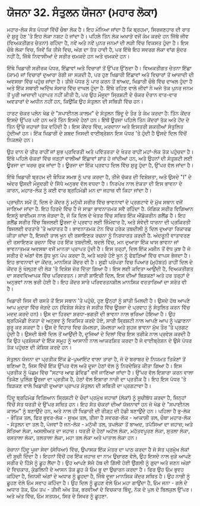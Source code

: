 # ਯੋਜਨਾ 32. ਸੰਤੁਲਨ ਯੋਜਨਾ (ਮਹਾਰ ਲੋਕਾ)

ਮਹਾਰ-ਲੋਕ ਸੱਤ ਪੱਧਰਾਂ ਵਿੱਚੋਂ ਚੌਥਾ ਲੋਕ ਹੈ। ਇਹ ਮੰਨਿਆ ਜਾਂਦਾ ਹੈ ਕਿ ਬ੍ਰਹਮਾ, ਸਿਰਜਣਹਾਰ ਦੀ ਰਾਤ ਦੇ ਸ਼ੁਰੂ ਹੋਣ 'ਤੇ ਇਹ ਲੋਕਾ ਨਸ਼ਟ ਹੋ ਜਾਂਦਾ ਹੈ। ਪਹਿਲੇ ਤਿੰਨ ਲੋਕ ਅਖਾੜੇ ਵਜੋਂ ਕੰਮ ਕਰਦੇ ਹਨ ਜਿੱਥੇ ਜੀਵ (ਵਿਅਕਤੀਗਤ ਚੇਤਨਾ) ਰਹਿੰਦਾ ਹੈ, ਨਵੇਂ ਅਤੇ ਨਵੇਂ ਪੁਨਰ ਜਨਮਾਂ ਦੀ ਲੜੀ ਵਿੱਚ ਵਿਕਸਤ ਹੁੰਦਾ ਹੈ। ਇਸ ਚੌਥੇ ਲੋਕਾ ਵਿਚ, ਜਿਵੇਂ ਕਿ ਤੀਜੇ ਵਿਚ, ਅੱਗ ਦਾ ਤੱਤ ਹਾਵੀ ਹੈ, ਪਰ ਇੱਥੇ ਇਹ ਸਵਰਗ ਲੋਕਾ ਵਾਂਗ ਸੁੰਦਰ ਨਹੀਂ ਹੈ, ਜਿੱਥੇ ਨਿਵਾਸੀਆਂ ਦੇ ਸਰੀਰ ਚਮਕਦੇ ਹਨ ਅਤੇ ਚਮਕਦੇ ਹਨ।

ਇੱਥੇ ਖਿਡਾਰੀ ਸਰੀਰਕ ਪੱਧਰ, ਇੱਛਾਵਾਂ ਅਤੇ ਵਿਚਾਰਾਂ ਤੋਂ ਉੱਪਰ ਉੱਠਦਾ ਹੈ। ਵਿਅਕਤੀਗਤ ਚੇਤਨਾ ਇੱਛਾ (ਕਾਮ) ਜਾਂ ਵਿਚਾਰਾਂ ਦੁਆਰਾ ਰੰਗੀ ਜਾ ਸਕਦੀ ਹੈ, ਪਰ ਹੁਣ ਖਿਡਾਰੀ ਇੱਛਾਵਾਂ ਅਤੇ ਵਿਚਾਰਾਂ ਤੋਂ ਆਜ਼ਾਦੀ ਦੀ ਅਵਸਥਾ ਵਿੱਚ ਪਹੁੰਚ ਜਾਂਦਾ ਹੈ। ਤੀਜੇ ਪੱਧਰ ਨੂੰ ਪਾਰ ਕਰਨ ਤੋਂ ਬਾਅਦ, ਖਿਡਾਰੀ ਚੌਥੇ ਵਿੱਚ ਦਾਖਲ ਹੁੰਦਾ ਹੈ ਅਤੇ ਇੱਕ ਸਥਾਈ ਅਦਿੱਖ ਸੰਸਾਰ ਵਿੱਚ ਦਾਖਲ ਹੁੰਦਾ ਹੈ. ਇੱਥੇ ਰਹਿਣ ਵਾਲੇ ਜੀਵਾਂ ਨੇ ਅਜੇ ਤੱਕ ਪੁਨਰ ਜਨਮ ਤੋਂ ਪੂਰੀ ਆਜ਼ਾਦੀ ਪ੍ਰਾਪਤ ਨਹੀਂ ਕੀਤੀ ਹੈ, ਪਰ ਉਹ ਮੌਜੂਦਾ ਸ੍ਰਿਸ਼ਟੀ ਦੇ ਚੱਕਰ ਦੌਰਾਨ ਵਾਰ-ਵਾਰ ਅਵਤਾਰਾਂ ਦੇ ਅਧੀਨ ਨਹੀਂ ਹਨ, ਕਿਉਂਕਿ ਉਹ ਸੰਤੁਲਨ ਦੀ ਸਥਿਤੀ ਵਿੱਚ ਹਨ।

ਹਾਰਟ ਚੱਕਰ ਪਲੇਨ ਖੇਡ ਦੇ "ਸਪਾਈਨਲ ਕਾਲਮ" ਦੇ ਸੰਤੁਲਨ ਬਿੰਦੂ ਦੇ ਤੌਰ ਤੇ ਕੰਮ ਕਰਦਾ ਹੈ: ਤਿੰਨ ਕੇਂਦਰ ਇਸਦੇ ਉੱਪਰ ਪਏ ਹਨ ਅਤੇ ਤਿੰਨ ਇਸਦੇ ਹੇਠਾਂ ਹਨ। ਇੱਥੋਂ ਊਰਜਾ ਪਹਿਲੇ ਤਿੰਨ ਕੇਂਦਰਾਂ ਤੱਕ ਅਤੇ ਹੋਂਦ ਦੇ ਤਿੰਨ ਉੱਚੇ ਜਹਾਜ਼ਾਂ ਤੱਕ ਵਹਿੰਦੀ ਹੈ। ਇਸ ਕੇਂਦਰ ਵਿੱਚ, ਮਰਦਾਨਾ ਅਤੇ ਇਸਤਰੀ ਸ਼ਕਤੀਆਂ ਸੰਤੁਲਿਤ ਹੁੰਦੀਆਂ ਹਨ। ਇੱਕ ਖਿਡਾਰੀ ਦੇ ਸ਼ਬਦ ਜਿਸਦੀ ਵਾਈਬ੍ਰੇਸ਼ਨ ਇਸ ਪੱਧਰ 'ਤੇ ਹੁੰਦੀ ਹੈ ਉਸਦੇ ਦਿਲ ਵਿੱਚੋਂ ਨਿਕਲਦੇ ਹਨ।

ਉਹ ਦਾਨ ਦੇ ਤੀਰ ਰਾਹੀਂ ਜਾਂ ਸ਼ੁਭ ਪ੍ਰਵਿਰਤੀ ਅਤੇ ਪਵਿੱਤਰਤਾ ਦੇ ਖੇਤਰ ਰਾਹੀਂ ਮਹਾਂ-ਲੋਕ ਤੱਕ ਪਹੁੰਚਦਾ ਹੈ। ਇੱਥੇ ਪਹਿਲੇ ਚੱਕਰਾਂ ਵਿੱਚ ਜੜ੍ਹਾਂ ਵਾਲੀਆਂ ਇੱਛਾਵਾਂ ਸ਼ਾਂਤ ਹੋ ਜਾਂਦੀਆਂ ਹਨ, ਅਤੇ ਉਹਨਾਂ ਦੀ ਸੰਤੁਸ਼ਟੀ ਲਈ ਊਰਜਾ ਦਾ ਖਰਚ ਰੁਕ ਜਾਂਦਾ ਹੈ। ਊਰਜਾ ਦਾ ਇੱਕ ਪ੍ਰਵਾਹ ਦਿਲ ਵਿੱਚ ਸ਼ੁਰੂ ਹੁੰਦਾ ਹੈ, ਉੱਪਰ ਵੱਲ ਜਾਂਦਾ ਹੈ।

ਇੱਥੇ ਖਿਡਾਰੀ ਬ੍ਰਹਮ ਦੀ ਬੌਧਿਕ ਸਮਝ ਨੂੰ ਪਾਰ ਕਰਦਾ ਹੈ, ਤੀਜੇ ਚੱਕਰ ਦੀ ਵਿਸ਼ੇਸ਼ਤਾ, ਅਤੇ ਉਸਦੇ "I" ਦੇ ਅੰਦਰ ਉਸਦੀ ਮੌਜੂਦਗੀ ਦੇ ਸਿੱਧੇ ਅਨੁਭਵ ਵੱਲ ਵਧਦਾ ਹੈ। ਨਿਰਪੇਖ ਨਾਲ ਏਕਤਾ ਦੀ ਇਸ ਭਾਵਨਾ ਦੇ ਕਾਰਨ, ਮਹਾਰ-ਲੋਕ ਨੂੰ ਕਈ ਵਾਰ ਬ੍ਰਹਿਮੰਡੀ ਮਨ ਦਾ ਜਹਾਜ਼ ਵੀ ਕਿਹਾ ਜਾਂਦਾ ਹੈ।

ਪ੍ਰਾਚੀਨ ਸਮੇਂ ਤੋਂ, ਦਿਲ ਦੇ ਕੇਂਦਰ ਨੂੰ ਮਨੁੱਖੀ ਸਰੀਰ ਵਿੱਚ ਭਾਵਨਾਵਾਂ ਦੇ ਪ੍ਰਗਟਾਵੇ ਦੇ ਮੁੱਖ ਸਥਾਨ ਵਜੋਂ ਜਾਣਿਆ ਜਾਂਦਾ ਹੈ. ਇਹ ਹਿਰਦੇ ਵਿੱਚ ਹੈ ਜੋ ਸਾਡਾ ਭਾਵਨਾਤਮਕ ਸਵੈ ਰਹਿੰਦਾ ਹੈ. ਯੋਗਿਕ ਸਰੀਰ ਵਿਗਿਆਨ ਇਸਨੂੰ ਥਾਈਮਸ ਨਾਲ ਜੋੜਦਾ ਹੈ, ਜੋ ਕਿ ਦਿਲ ਦੇ ਖੇਤਰ ਵਿੱਚ ਸਥਿਤ ਇੱਕ ਐਂਡੋਕਰੀਨ ਗਲੈਂਡ ਹੈ। ਇਹ ਗਲੈਂਡ ਸਰੀਰ ਵਿੱਚ ਬਿਜਲਈ ਊਰਜਾ ਦੇ ਪ੍ਰਵਾਹ ਲਈ ਜ਼ਿੰਮੇਵਾਰ ਹੈ, ਅਤੇ ਸੰਵੇਦੀ ਧਾਰਨਾ ਦੀ ਪ੍ਰਕਿਰਤੀ ਬਿਜਲਈ ਵਰਤਾਰੇ 'ਤੇ ਅਧਾਰਤ ਹੈ। ਭਾਵਨਾਤਮਕ ਟੋਨ ਵਿੱਚ ਹਰੇਕ ਤਬਦੀਲੀ ਨੂੰ ਦਿਲ ਦੁਆਰਾ ਰਿਕਾਰਡ ਕੀਤਾ ਜਾਂਦਾ ਹੈ, ਇਸਦੀ ਤਾਲ ਖੂਨ ਦੀ ਰਸਾਇਣਕ ਰਚਨਾ ਨੂੰ ਨਿਰਧਾਰਤ ਕਰਦੀ ਹੈ. ਅੰਦਰੂਨੀ ਵਾਤਾਵਰਣ ਦੀ ਰਸਾਇਣਕ ਰਚਨਾ ਵਿੱਚ ਹਰ ਇੱਕ ਤਬਦੀਲੀ, ਬਦਲੇ ਵਿੱਚ, ਮਨ ਦੁਆਰਾ ਇੱਕ ਖਾਸ ਭਾਵਨਾ ਜਾਂ ਭਾਵਨਾਤਮਕ ਅਵਸਥਾ ਵਜੋਂ ਮਾਨਤਾ ਪ੍ਰਾਪਤ ਹੁੰਦੀ ਹੈ। ਇਸ ਤਰ੍ਹਾਂ, ਦਿਲ ਇੱਕ ਮਸ਼ੀਨ ਤੋਂ ਵੱਧ ਕੁਝ ਹੈ ਜੋ ਸਰੀਰ ਦੇ ਅੰਗਾਂ ਵੱਲ ਸ਼ੁੱਧ ਖੂਨ ਪੰਪ ਕਰਦਾ ਹੈ, ਅਤੇ ਖਰਚੇ ਹੋਏ ਖੂਨ ਨੂੰ ਫੇਫੜਿਆਂ ਵਿੱਚ ਵਾਪਸ ਭੇਜਦਾ ਹੈ। ਇਹ ਭਾਵਨਾਵਾਂ ਦਾ ਕੇਂਦਰ, ਮਾਨਸਿਕ ਕੇਂਦਰ ਵੀ ਹੈ। ਸੂਫ਼ੀ ਪਰੰਪਰਾ ਵਿਚ ਪਿਆਰ (ਮੁਹੱਬਤ) ਰਾਹੀਂ ਦਿਲ ਦੇ ਕੇਂਦਰ ਨੂੰ ਖੋਲ੍ਹਣ ਦੀ ਲੋੜ 'ਤੇ ਵਿਸ਼ੇਸ਼ ਜ਼ੋਰ ਦਿੱਤਾ ਗਿਆ ਹੈ। ਇਸ ਲਈ ਕਵਿਤਾ ਆਉਂਦੀ ਹੈ, ਵਿਅਕਤੀਗਤ ਦਾ ਸਰਵਵਿਆਪਕ ਵਿੱਚ ਪਰਿਵਰਤਨ। ਸਾਰੀ ਸ਼ਾਇਰੀ ਦਿਲ, ਇਸ ਦੀਆਂ ਥਿੜਕਣਾਂ ਅਤੇ ਹਰ ਤਰ੍ਹਾਂ ਦੇ ਅਨੁਭਵਾਂ ਨਾਲ ਭਰੀ ਹੋਈ ਹੈ। ਇਹ ਕੇਂਦਰ ਸਾਰੇ ਪਰਿਵਰਤਨਸ਼ੀਲ ਮਾਨਸਿਕ ਵਰਤਾਰਿਆਂ ਦਾ ਸਰੋਤ ਵੀ ਹੈ।

ਖਿਡਾਰੀ ਜਿਸ ਵੀ ਰਸਤੇ ਤੋਂ ਇਸ ਸਥਾਨ 'ਤੇ ਪਹੁੰਚੇ, ਹੁਣ ਉਨ੍ਹਾਂ ਨੂੰ ਸ਼ਾਂਤੀ ਮਿਲਦੀ ਹੈ। ਉਸਦੇ ਹੱਥ ਆਪਣੇ ਆਪ ਮੁਦਰਾ ਵਿੱਚ ਜੋੜਦੇ ਹਨ (ਵਿਸ਼ੇਸ਼ ਸੰਕੇਤ ਜੋ ਸਰੀਰ ਵਿੱਚ ਊਰਜਾ ਦੇ ਪ੍ਰਵਾਹ ਨੂੰ ਸੰਤੁਲਿਤ ਕਰਨ ਵਿੱਚ ਮਦਦ ਕਰਦੇ ਹਨ)। ਉਸ ਦਾ ਹਿਰਦਾ ਸ਼ਰਧਾ-ਭਗਤੀ ਦੀ ਭਾਵਨਾ ਨਾਲ ਭਰਿਆ ਹੋਇਆ ਹੈ। ਉਹ ਬ੍ਰਹਿਮੰਡੀ ਏਕਤਾ ਦੇ ਅਨੁਭਵ ਨੂੰ ਵਿਕਸਿਤ ਕਰਦੇ ਹੋਏ, ਸਾਰੀ ਸ੍ਰਿਸ਼ਟੀ ਨਾਲ ਆਪਣੇ ਆਪ ਨੂੰ ਪਛਾਣਨਾ ਸ਼ੁਰੂ ਕਰ ਸਕਦਾ ਹੈ। ਉਸ ਦੇ ਵਿਹਾਰ ਵਿਚ ਕੋਮਲਤਾ, ਕੋਮਲਤਾ ਅਤੇ ਸੁਹਜ ਭਾਵਨਾ ਮੁੱਖ ਤੌਰ 'ਤੇ ਪ੍ਰਗਟ ਹੁੰਦੀ ਹੈ। ਉਸਦੀ ਬੋਲੀ ਦਿਲ ਤੋਂ ਆਉਂਦੀ ਹੈ, ਦੂਜਿਆਂ ਦੇ ਦਿਲਾਂ ਵਿੱਚ ਇਸ ਤਰੀਕੇ ਨਾਲ ਪ੍ਰਵੇਸ਼ ਕਰਦੀ ਹੈ ਕਿ ਉਹ ਪ੍ਰਸ਼ੰਸਕਾਂ ਦੇ ਇੱਕ ਸਮੂਹ ਨੂੰ ਆਸਾਨੀ ਨਾਲ ਆਕਰਸ਼ਿਤ ਕਰਦਾ ਹੈ ਜੋ ਵਾਈਬ੍ਰੇਸ਼ਨ ਦੇ ਉਸੇ ਪੱਧਰ ਤੱਕ ਪਹੁੰਚਣ ਦੀ ਕੋਸ਼ਿਸ਼ ਕਰਦੇ ਹਨ।

ਸੰਤੁਲਨ ਯੋਜਨਾ ਦਾ ਪ੍ਰਤੀਕ ਇੱਕ ਛੇ-ਪੁਆਇੰਟ ਵਾਲਾ ਤਾਰਾ ਹੈ, ਜੋ ਦੋ ਬਰਾਬਰ ਦੇ ਨਿਯਮਤ ਤਿਕੋਣਾਂ ਤੋਂ ਬਣਿਆ ਹੈ, ਜਿਸ ਵਿੱਚੋਂ ਇੱਕ ਉੱਪਰ ਵੱਲ ਅਤੇ ਦੂਜਾ ਹੇਠਾਂ ਵੱਲ ਨੂੰ ਨਿਰਦੇਸ਼ਿਤ ਕੀਤਾ ਗਿਆ ਹੈ। ਇਸ ਪ੍ਰਤੀਕ ਨੂੰ ਪੱਛਮ ਵਿੱਚ "ਸਟਾਰ ਆਫ਼ ਡੇਵਿਡ" ਵਜੋਂ ਜਾਣਿਆ ਜਾਂਦਾ ਹੈ। ਉੱਪਰ ਵੱਲ ਇਸ਼ਾਰਾ ਕਰਨ ਵਾਲਾ ਤਿਕੋਣ ਪੁਲਿੰਗ ਊਰਜਾ ਦਾ ਪ੍ਰਤੀਕ ਹੈ, ਹੇਠਾਂ ਵੱਲ ਇਸ਼ਾਰਾ ਨਾਰੀ ਦਾ ਪ੍ਰਤੀਕ ਹੈ। ਇਹ ਇਸ ਪੱਧਰ 'ਤੇ ਥਿੜਕਣ ਵਾਲੇ ਖਿਡਾਰੀ ਦੁਆਰਾ ਪ੍ਰਾਪਤ ਸੰਤੁਲਨ ਦੀ ਸਥਿਤੀ ਦਾ ਪ੍ਰਗਟਾਵਾ ਹੈ।

ਹਿੰਦੂ ਬ੍ਰਹਿਮੰਡ ਵਿਗਿਆਨ ਸ੍ਰਿਸ਼ਟੀ ਦੇ ਚੌਦਾਂ ਪ੍ਰਮੁੱਖ ਜਹਾਜ਼ਾਂ (ਲੋਕਾਂ) ਨੂੰ ਸੂਚੀਬੱਧ ਕਰਦਾ ਹੈ, ਜਿਨ੍ਹਾਂ ਵਿੱਚੋਂ ਸੱਤ ਧਰਤੀ ਦੇ ਉੱਪਰ ਸਥਿਤ ਹਨ। ਇਹ ਸੱਤ ਚੱਕਰਾਂ ਦੀਆਂ ਯੋਜਨਾਵਾਂ ਹਨ ਜੋ ਖੇਡ ਦੇ "ਸਪਾਈਨਲ ਕਾਲਮ" ਨੂੰ ਬਣਾਉਂਦੇ ਹਨ, ਅਤੇ ਨਾਲ ਹੀ ਖਿਡਾਰੀ ਦੀ ਰੀੜ੍ਹ ਦੀ ਹੱਡੀ ਬਣਾਉਂਦੇ ਹਨ। ਪਹਿਲਾ ਹੈ ਭੁ-ਲੋਕ - ਭੌਤਿਕ ਤਲ, ਫਿਰ ਭੁਵਰ-ਲੋਕ - ਸੂਖਮ ਤਲ, ਤੀਜਾ ਹੈ ਸਵਰਗ-ਲੋਕ - ਆਕਾਸ਼ੀ ਤਲ, ਚੌਥਾ ਮਹਾਰ-ਲੋਕ - ਸੰਤੁਲਨ ਦਾ ਤਲ ਹੈ, ਪੰਜਵਾਂ ਹੈ ਜਨ-ਲੋਕ - ਮਨੁੱਖੀ ਤਲ, ਤਪਲੋਕਾ ਤੋਂ ਬਾਅਦ, ਤਪੱਸਿਆ ਦਾ ਜਹਾਜ਼; ਅਤੇ ਸੱਤਿਆ ਲੋਕਾ, ਅਸਲੀਅਤ ਦਾ ਜਹਾਜ਼। ਧਰਤੀ ਦੇ ਹੇਠਾਂ ਅਟੱਲ ਲੋਕਾ, ਮਹੱਤਵਪੂਰਣ ਲੋਕਾ, ਸੁਤਲਾ ਲੋਕਾ, ਰਸਤਾਲਾ ਲੋਕਾ, ਤਲਤਾਲਾ ਲੋਕਾ, ਮਹਾ ਤਲ ਲੋਕਾ ਅਤੇ ਪਾਤਾਲ ਲੋਕਾ ਹਨ।

ਰੋਜ਼ਾਨਾ ਹਿੰਦੂ ਪੂਜਾ ਸੇਵਾ (ਸੰਧਿਆ) ਵਿੱਚ, ਉਪਾਸਕ ਇੱਕ ਮੰਤਰ ਦਾ ਪਾਠ ਕਰਦਾ ਹੈ ਜੋ ਸੱਤ ਪ੍ਰਮੁੱਖ ਲੋਕਾਂ ਦੀ ਸੂਚੀ ਦਿੰਦਾ ਹੈ। ਇਹਨਾਂ ਵਿੱਚੋਂ ਹਰ ਇੱਕ ਜਹਾਜ਼ ਦਾ ਨਾਮ ਉਚਾਰਣ ਵੇਲੇ, ਉਹ ਇਸਦੇ ਨਾਲ ਜੁੜੇ ਆਪਣੇ ਸਰੀਰ ਦੇ ਹਿੱਸੇ ਨੂੰ ਛੂਹ ਲੈਂਦਾ ਹੈ। ਉਹ ਆਪਣੇ ਸੱਜੇ ਹੱਥ ਦੀ ਗਿੱਲੀ ਹੋਈ ਉਂਗਲੀ ਨੂੰ ਗੁਦਾ ਅਤੇ ਜਣਨ ਅੰਗਾਂ ਦੇ ਵਿਚਕਾਰ, ਕੁੰਡਲਿਨੀ ਦੇ ਆਸਨ ਤੱਕ ਛੂਹ ਕੇ ਓਮ ਭੂ ਦਾ ਉਚਾਰਨ ਕਰਦਾ ਹੈ। ਫਿਰ ਉਹ ਓਮ ਭੁਵਹ ਕਹਿੰਦਾ ਹੈ, ਜਿਨਸੀ ਅੰਗਾਂ ਦੇ ਅਧਾਰ ਨੂੰ ਛੂਹਦਾ ਹੈ, ਜਿੱਥੇ ਦੂਜਾ ਮਾਨਸਿਕ ਕੇਂਦਰ ਸਥਿਤ ਹੈ। ਉਹ ਨਾਭੀ ਨੂੰ ਛੂਹਣ ਵੇਲੇ ਓਮ ਸਵਾਹ ਕਹਿੰਦਾ ਹੈ। ਉਹ ਦਿਲ ਨੂੰ ਛੂਹਣ ਵੇਲੇ ਓਮ ਮਹਾ ਗਾਉਂਦਾ ਹੈ, ਓਮ ਜਨਾ - ਗਲੇ ਦੇ ਅਧਾਰ ਤੱਕ, ਓਮ ਤਪ - ਤੀਜੀ ਅੱਖ ਤੱਕ, ਭਰਵੀਆਂ ਦੇ ਵਿਚਕਾਰ ਬਿੰਦੂ, ਨੱਕ ਦੇ ਪੁਲ ਦੇ ਬਿਲਕੁਲ ਉੱਪਰ। ਅਤੇ ਅੰਤ ਵਿੱਚ, ਓਮ ਸਤਯਮ, ਸਿਰ ਦੇ ਸਿਖਰ ਨੂੰ ਛੂਹਣਾ.
